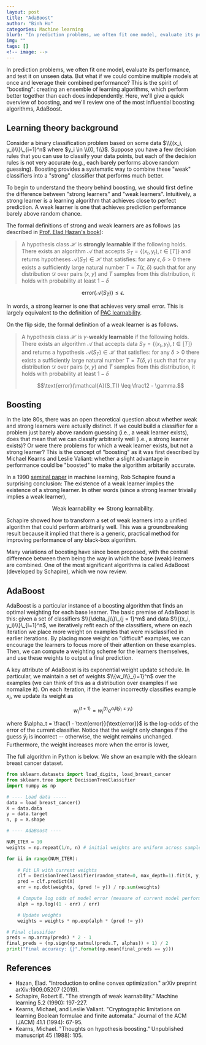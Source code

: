 ```yaml
---
layout: post
title: "AdaBoost"
author: "Binh Ho"
categories: Machine learning
blurb: "In prediction problems, we often fit one model, evaluate its performance, and test it on unseen data. But what if we could combine multiple models at once and leverage their combined performance? This is the spirit of 'boosting': creating an ensemble of learning algorithms, which perform better together than each does independently. Here, we'll give a quick overview of boosting, and we'll review one of the most influential boosting algorithms, AdaBoost."
img: ""
tags: []
<!-- image: -->
---
```


In prediction problems, we often fit one model, evaluate its performance, and test it on unseen data. But what if we could combine multiple models at once and leverage their combined performance? This is the spirit of "boosting": creating an ensemble of learning algorithms, which perform better together than each does independently. Here, we'll give a quick overview of boosting, and we'll review one of the most influential boosting algorithms, AdaBoost.

## Learning theory background

Consider a binary classification problem based on some data $\\{(x_i, y_i)\\}\_{i=1}^n$ where $y_i \in \\{0, 1\\}$. Suppose you have a few decision rules that you can use to classify your data points, but each of the decision rules is not very accurate (e.g., each barely performs above random guessing). Boosting provides a systematic way to combine these "weak" classifiers into a "strong" classifier that performs much better.

To begin to understand the theory behind boosting, we should first define the difference between "strong learners" and "weak learners". Intuitively, a strong learner is a learning algorithm that achieves close to perfect prediction. A weak learner is one that achieves prediction performance barely above random chance.

The formal definitions of strong and weak learners are as follows (as described in [Prof. Elad Hazan's book](https://arxiv.org/abs/1909.05207)):

> A hypothesis class $\mathcal{H}$ is **strongly learnable** if the following holds. There exists an algorithm $\mathcal{A}$ that accepts $S_T = \{(x_t, y_t), t \in [T]\}$ and returns hypotheses $\mathcal{A}(S_T) \in \mathcal{H}$ that satisfies: for any $\epsilon, \delta > 0$ there exists a sufficiently large natural number $T = T(\epsilon, \delta)$ such that for any distribution $\mathcal{D}$ over pairs $(x, y)$ and $T$ samples from this distribution, it holds with probability at least $1 - \delta$

$$\text{error}(\mathcal{A}(S_T)) \leq \epsilon.$$


In words, a strong learner is one that achieves very small error. This is largely equivalent to the definition of [PAC learnability](https://www.wikiwand.com/en/Probably_approximately_correct_learning).

On the flip side, the formal definition of a weak learner is as follows.

> A hypothesis class $\mathcal{H}$ is $\gamma$-**weakly learnable** if the following holds. There exists an algorithm $\mathcal{A}$ that accepts data $S_T = \{(x_t, y_t), t \in [T]\}$ and returns a hypothesis $\mathcal{A}(S_T) \in \mathcal{H}$ that satisfies: for any $\delta > 0$ there exists a sufficiently large natural number $T = T(\delta, \gamma)$ such that for any distribution $\mathcal{D}$ over pairs $(x, y)$ and $T$ samples from this distribution, it holds with probability at least $1 - \delta$
> 
> $$\text{error}(\mathcal{A}(S_T)) \leq \frac12 - \gamma.$$

## Boosting

In the late 80s, there was an open theoretical question about whether weak and strong learners were actually distinct. If we could build a classifier for a problem just barely above random guessing (i.e., a weak learner exists), does that mean that we can classify arbitrarily well (i.e., a strong learner exists)? Or were there problems for which a weak learner exists, but not a strong learner? This is the concept of "boosting" as it was first described by Michael Kearns and Leslie Valiant: whether a slight advantage in performance could be "boosted" to make the algorithm arbitarily accurate. 

In a 1990 [seminal paper](https://link.springer.com/content/pdf/10.1007/BF00116037.pdf) in machine learning, Rob Schapire found a surprising conclusion: The existence of a weak learner implies the existence of a strong learner. In other words (since a strong learner trivially implies a weak learner),

$$\text{Weak learnability} \iff \text{Strong learnability}.$$

Schapire showed how to transform a set of weak learners into a unified algorithm that could perform arbitrarily well. This was a groundbreaking result because it implied that there is a generic, practical method for improving performance of any black-box algorithm.

Many variations of boosting have since been proposed, with the central difference between them being the way in which the base (weak) learners are combined. One of the most significant algorithms is called AdaBoost (developed by Schapire), which we now review.

## AdaBoost

AdaBoost is a particular instance of a boosting algorithm that finds an optimal weighting for each base learner. The basic premise of AdaBoost is this: given a set of classifiers $\\{\delta_j\\}\_{j = 1}^m$ and data $\\{(x_i, y_i)\\}\_{i=1}^n$, we iteratively refit each of the classifiers, where on each iteration we place more weight on examples that were misclassified in earlier iterations. By placing more weight on "difficult" examples, we can encourage the learners to focus more of their attention on these examples. Then, we can compute a weighting scheme for the learners themselves, and use these weights to output a final prediction.

A key attribute of AdaBoost is its exponential weight update schedule. In particular, we maintain a set of weights $\\{w_i\\}_{i=1}^n$ over the examples (we can think of this as a distribution over examples if we normalize it). On each iteration, if the learner incorrectly classifies example $x_i$, we update its weight as

$$w_i^{(t+1)} = w_i^{(t)} e^{\alpha_t \mathbf{I}(\hat{y}_i \neq y_i)}$$

where $\alpha_t = \frac{1 - \text{error}}{\text{error}}$ is the log-odds of the error of the current classifier. Notice that the weight only changes if the guess $\hat{y}_i$ is incorrect -- otherwise, the weight remains unchanged. Furthermore, the weight increases more when the error is lower, 

The full algorithm in Python is below. We show an example with the sklearn breast cancer dataset.

```python
from sklearn.datasets import load_digits, load_breast_cancer
from sklearn.tree import DecisionTreeClassifier
import numpy as np

# ---- Load data -----
data = load_breast_cancer()
X = data.data
y = data.target
n, p = X.shape

# ---- AdaBoost ----

NUM_ITER = 10
weights = np.repeat(1/n, n) # initial weights are uniform across samples

for ii in range(NUM_ITER):
    
    # Fit LR with current weights
    clf = DecisionTreeClassifier(random_state=0, max_depth=1).fit(X, y, sample_weight=weights)
    pred = clf.predict(X)
    err = np.dot(weights, (pred != y)) / np.sum(weights)

    # Compute log odds of model error (measure of current model performance)
    alph = np.log((1 - err) / err)

    # Update weights
    weights = weights * np.exp(alph * (pred != y))

# Final classifier
preds = np.array(preds) * 2 - 1
final_preds = (np.sign(np.matmul(preds.T, alphas)) + 1) / 2
print("Final accuracy: {}".format(np.mean(final_preds == y)))
```


## References

- Hazan, Elad. "Introduction to online convex optimization." arXiv preprint arXiv:1909.05207 (2019).
- Schapire, Robert E. "The strength of weak learnability." Machine learning 5.2 (1990): 197-227.
- Kearns, Michael, and Leslie Valiant. "Cryptographic limitations on learning Boolean formulae and finite automata." Journal of the ACM (JACM) 41.1 (1994): 67-95.
- Kearns, Michael. "Thoughts on hypothesis boosting." Unpublished manuscript 45 (1988): 105.


